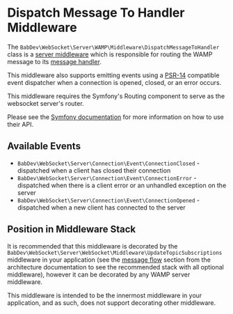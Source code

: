 # Dispatch Message To Handler Middleware

The `BabDev\WebSocket\Server\WAMP\Middleware\DispatchMessageToHandler` class is a [server middleware](/open-source/packages/websocket-server/docs/1.x/middleware) which is responsible for routing the WAMP message to its [message handler](/open-source/packages/websocket-server/docs/1.x/message-handler).

This middleware also supports emitting events using a [PSR-14](https://www.php-fig.org/psr/psr-14/) compatible event dispatcher when a connection is opened, closed, or an error occurs.

This middleware requires the Symfony's Routing component to serve as the websocket server's router.

Please see the [Symfony documentation](https://symfony.com/doc/current/routing.html) for more information on how to use their API.

## Available Events

- `BabDev\WebSocket\Server\Connection\Event\ConnectionClosed` - dispatched when a client has closed their connection
- `BabDev\WebSocket\Server\Connection\Event\ConnectionError` - dispatched when there is a client error or an unhandled exception on the server
- `BabDev\WebSocket\Server\Connection\Event\ConnectionOpened` - dispatched when a new client has connected to the server

## Position in Middleware Stack

It is recommended that this middleware is decorated by the `BabDev\WebSocket\Server\WebSocket\Middleware\UpdateTopicSubscriptions` middleware in your application (see the [message flow](/open-source/packages/websocket-server/docs/1.x/architecture#message-flow) section from the architecture documentation to see the recommended stack with all optional middleware), however it can be decorated by any WAMP server middleware.

This middleware is intended to be the innermost middleware in your application, and as such, does not support decorating other middleware.
